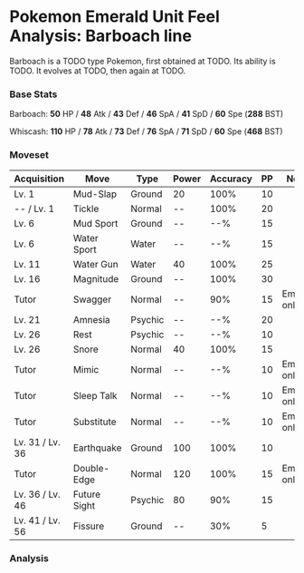 # Pokemon Emerald Unit Feel Analysis: Barboach line

Barboach is a TODO type Pokemon, first obtained at TODO. Its ability is TODO. It evolves at TODO, then again at TODO.

### Base Stats

Barboach: **50** HP / **48** Atk / **43** Def / **46** SpA / **41** SpD / **60** Spe (**288** BST)

Whiscash: **110** HP / **78** Atk / **73** Def / **76** SpA / **71** SpD / **60** Spe (**468** BST)

### Moveset

|Acquisition    |Move        |Type   |Power|Accuracy|PP |Notes                    |
|---            |---         |---    |---  |---     |---|---                      |
|Lv. 1          |Mud-Slap    |Ground |20   |100%    |10 |                         |
|-- / Lv. 1     |Tickle      |Normal |--   |100%    |20 |                         |
|Lv. 6          |Mud Sport   |Ground |--   |--%     |15 |                         |
|Lv. 6          |Water Sport |Water  |--   |--%     |15 |                         |
|Lv. 11         |Water Gun   |Water  |40   |100%    |25 |                         |
|Lv. 16         |Magnitude   |Ground |--   |100%    |30 |                         |
|Tutor          |Swagger     |Normal |--   |90%     |15 |Emerald only             |
|Lv. 21         |Amnesia     |Psychic|--   |--%     |20 |                         |
|Lv. 26         |Rest        |Psychic|--   |--%     |10 |                         |
|Lv. 26         |Snore       |Normal |40   |100%    |15 |                         |
|Tutor          |Mimic       |Normal |--   |--%     |10 |Emerald only             |
|Tutor          |Sleep Talk  |Normal |--   |--%     |10 |Emerald only             |
|Tutor          |Substitute  |Normal |--   |--%     |10 |Emerald only             |
|Lv. 31 / Lv. 36|Earthquake  |Ground |100  |100%    |10 |                         |
|Tutor          |Double-Edge |Normal |120  |100%    |15 |Emerald only             |
|Lv. 36 / Lv. 46|Future Sight|Psychic|80   |90%     |15 |                         |
|Lv. 41 / Lv. 56|Fissure     |Ground |--   |30%     |5  |                         |

### Analysis